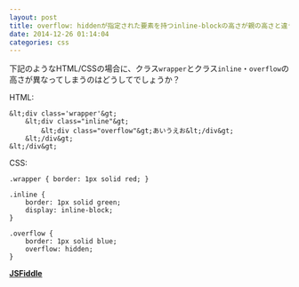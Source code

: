 ```yaml
---
layout: post
title: overflow: hiddenが指定された要素を持つinline-blockの高さが親の高さと違う理由
date: 2014-12-26 01:14:04
categories: css
---
```

<p>下記のようなHTML/CSSの場合に、クラス<code>wrapper</code>とクラス<code>inline</code>・<code>overflow</code>の高さが異なってしまうのはどうしてでしょうか？ </p>

<p>HTML:</p>

```
&lt;div class='wrapper'&gt;
    &lt;div class="inline"&gt;
        &lt;div class="overflow"&gt;あいうえお&lt;/div&gt;
    &lt;/div&gt;
&lt;/div&gt;
```

<p>CSS:</p>

```
.wrapper { border: 1px solid red; }

.inline {
    border: 1px solid green;
    display: inline-block;
}

.overflow {
    border: 1px solid blue;
    overflow: hidden;
}
```

<p><a href="http://jsfiddle.net/uwy4djwj/" rel="nofollow"><strong>JSFiddle</strong></a></p>
